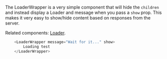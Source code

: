The LoaderWrapper is a very simple component that will hide the `children` and instead display a Loader and message when you pass a `show` prop. This makes it very easy to show/hide content based on responses from the server.

Related components: [Loader](https://forge.pnl.gov/standards/#/pnnl-react-core/Loader).

``` js
    <LoaderWrapper message="Wait for it..." show>
        Loading test
    </LoaderWrapper>
```